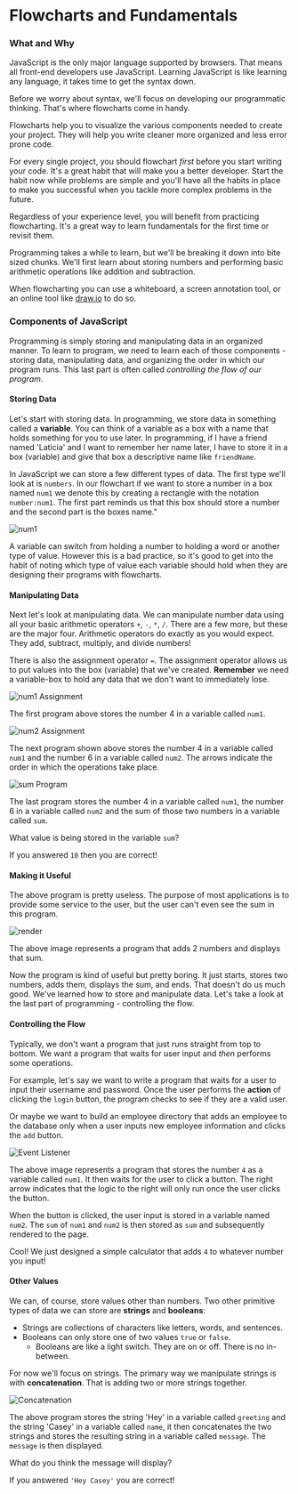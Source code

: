 # Flowcharts and Fundamentals

### What and Why

JavaScript is the only major language supported by browsers. That means all front-end developers use JavaScript. Learning JavaScript is like learning any language, it takes time to get the syntax down. 

Before we worry about syntax, we'll focus on developing our programmatic thinking. That's where flowcharts come in handy. 

Flowcharts help you to visualize the various components needed to create your project. They will help you write cleaner more organized and less error prone code.

For every single project, you should flowchart _first_ before you start writing your code. It's a great habit that will make you a better developer. Start the habit now while problems are simple and you'll have all the habits in place to make you successful when you tackle more complex problems in the future.

Regardless of your experience level, you will benefit from practicing flowcharting. It's a great way to learn fundamentals for the first time or revisit them.

Programming takes a while to learn, but we'll be breaking it down into bite sized chunks. We'll first learn about storing numbers and performing basic arithmetic operations like addition and subtraction.

When flowcharting you can use a whiteboard, a screen annotation tool, or an online tool like [draw.io](https://www.draw.io/) to do so.

### Components of JavaScript

Programming is simply storing and manipulating data in an organized manner. To learn to program, we need to learn each of those components - storing data, manipulating data, and organizing the order in which our program runs. This last part is often called _controlling the flow of our program_.

#### Storing Data

Let's start with storing data. In programming, we store data in something called a **variable**. You can think of a variable as a box with a name that holds something for you to use later. In programming, if I have a friend named 'Laticia' and I want to remember her name later, I have to store it in a box \(variable\) and give that box a descriptive name like `friendName`.

In JavaScript we can store a few different types of data. The first type we'll look at is `numbers`. In our flowchart if we want to store a number in a box named `num1` we denote this by creating a rectangle with the notation `number:num1`. The first part reminds us that this box should store a number and the second part is the boxes name."

![num1](../../../.gitbook/assets/num1.png)

A variable can switch from holding a number to holding a word or another type of value. However this is a bad practice, so it's good to get into the habit of noting which type of value each variable should hold when they are designing their programs with flowcharts.

#### Manipulating Data

Next let's look at manipulating data. We can manipulate number data using all your basic arithmetic operators `+`, `-`, `*`, `/`. There are a few more, but these are the major four. Arithmetic operators do exactly as you would expect. They add, subtract, multiply, and divide numbers! 

There is also the assignment operator `=`. The assignment operator allows us to put values into the box \(variable\) that we've created. **Remember** we need a variable-box to hold any data that we don't want to immediately lose.

![num1 Assignment](../../../.gitbook/assets/num1_assign.png)

The first program above stores the number 4 in a variable called `num1`.

![num2 Assignment](../../../.gitbook/assets/num2_assign.png)

The next program shown above stores the number 4 in a variable called `num1` and the number 6 in a variable called `num2`. The arrows indicate the order in which the operations take place.

![sum Program](../../../.gitbook/assets/sum.png)

The last program stores the number 4 in a variable called `num1`, the number 6 in a variable called `num2` and the sum of those two numbers in a variable called `sum`.

What value is being stored in the variable `sum`? 

If you answered `10` then you are correct!

#### Making it Useful

The above program is pretty useless. The purpose of most applications is to provide some service to the user, but the user can't even see the sum in this program.

![render](../../../.gitbook/assets/render.png)

The above image represents a program that adds 2 numbers and displays that sum.

Now the program is kind of useful but pretty boring. It just starts, stores two numbers, adds them, displays the sum, and ends. That doesn't do us much good. We've learned how to store and manipulate data. Let's take a look at the last part of programming - controlling the flow.

#### Controlling the Flow

Typically, we don't want a program that just runs straight from top to bottom. We want a program that waits for user input and _then_ performs some operations. 

For example, let's say we want to write a program that waits for a user to input their username and password. Once the user performs the **action** of clicking the `login` button, the program checks to see if they are a valid user. 

Or maybe we want to build an employee directory that adds an employee to the database only when a user inputs new employee information and clicks the `add` button.

![Event Listener](../../../.gitbook/assets/listener.png)

The above image represents a program that stores the number `4` as a variable called `num1`. It then waits for the user to click a button. The right arrow indicates that the logic to the right will only run once the user clicks the button.

When the button is clicked, the user input is stored in a variable named `num2`. The `sum` of `num1` and `num2` is then stored as `sum` and subsequently rendered to the page.

Cool! We just designed a simple calculator that adds `4` to whatever number you input!

#### Other Values

We can, of course, store values other than numbers. Two other primitive types of data we can store are **strings** and **booleans**:

* Strings are collections of characters like letters, words, and sentences.
* Booleans can only store one of two values `true` or `false`. 
  * Booleans are like a light switch. They are on or off. There is no in-between.

For now we'll focus on strings. The primary way we manipulate strings is with **concatenation**. That is adding two or more strings together. 

![Concatenation](../../../.gitbook/assets/concat.png)

The above program stores the string 'Hey' in a variable called `greeting` and the string 'Casey' in a variable called `name`, it then concatenates the two strings and stores the resulting string in a variable called `message`. The `message` is then displayed.

What do you think the message will display?

If you answered `'Hey Casey'` you are correct!


